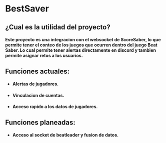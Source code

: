 # BestSaver
## ¿Cual es la utilidad del proyecto?
#### Este proyecto es una integracion con el websocket de ScoreSaber, lo que permite tener el conteo de los juegos que ocurren dentro del juego Beat Saber. Lo cual permite tener alertas directamente en discord y tambien permite asignar retos a los usuarios.
## Funciones actuales:
 - #### Alertas de jugadores.
 - #### Vinculacion de cuentas.
 - #### Acceso rapido a los datos de jugadores.
## Funciones planeadas:
- #### Acceso al socket de beatleader y fusion de datos.
